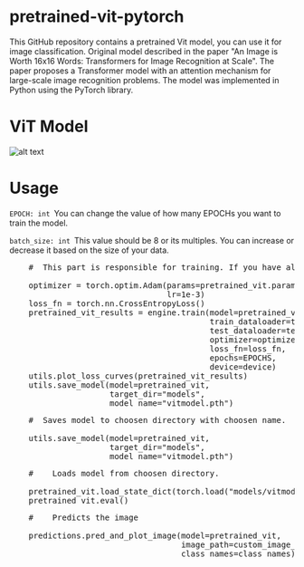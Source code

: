 #    pretrained-vit-pytorch

  This GitHub repository contains a pretrained Vit model, you can use it for image classification. Original model described in the paper "An Image is Worth 16x16 Words: Transformers for Image Recognition at Scale". The paper proposes a Transformer model with an attention mechanism for large-scale image recognition problems. The model was implemented in Python using the PyTorch library.

#    ViT Model

![alt text](https://huggingface.co/datasets/huggingface/documentation-images/resolve/main/transformers/model_doc/vit_architecture.jpg)

#    Usage

<code>EPOCH: int
</code>You can change the value of how many EPOCHs you want to train the model.

<code>batch_size: int
</code>This value should be 8 or its multiples. You can increase or decrease it based on the size of your data.




<pre>    #  This part is responsible for training. If you have already trained your model, you can comment out this part.
  
    optimizer = torch.optim.Adam(params=pretrained_vit.parameters(),
                                 lr=1e-3)
    loss_fn = torch.nn.CrossEntropyLoss()
    pretrained_vit_results = engine.train(model=pretrained_vit,
                                          train_dataloader=train_dataloader_pretrained,
                                          test_dataloader=test_dataloader_pretrained,
                                          optimizer=optimizer,
                                          loss_fn=loss_fn,
                                          epochs=EPOCHS,
                                          device=device)
    utils.plot_loss_curves(pretrained_vit_results)
    utils.save_model(model=pretrained_vit,
                     target_dir="models",
                     model_name="vitmodel.pth")</pre>
<pre>    #  Saves model to choosen directory with choosen name.
  
    utils.save_model(model=pretrained_vit,
                     target_dir="models",
                     model_name="vitmodel.pth")
</pre>

<pre>    #    Loads model from choosen directory.
    
    pretrained_vit.load_state_dict(torch.load("models/vitmodel.pth"))
    pretrained_vit.eval()
</pre>

<pre>    #    Predicts the image
    
    predictions.pred_and_plot_image(model=pretrained_vit,
                                    image_path=custom_image_path,
                                    class_names=class_names)</pre>
